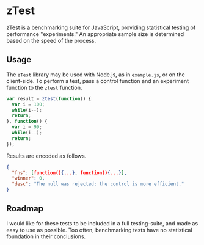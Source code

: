 zTest
=====
zTest is a benchmarking suite for JavaScript, providing statistical testing of performance "experiments."
An appropriate sample size is determined based on the speed of the process.

Usage
-----
The `zTest` library may be used with Node.js, as in `example.js`, or on the client-side. To perform a test, pass a control function and an experiment function to the `ztest` function.

```javascript
var result = ztest(function() {
  var i = 100;
  while(i--);
  return;
}, function() {
  var i = 99;
  while(i--);
  return;
});
```

Results are encoded as follows.

```json
{
  "fns": [function(){...}, function(){...}],
  "winner": 0,
  "desc": "The null was rejected; the control is more efficient."
}
```

Roadmap
-------
I would like for these tests to be included in a full testing-suite, and made as easy to use as possible. Too often, benchmarking tests have no statistical foundation in their conclusions.
